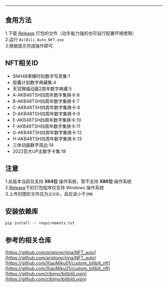 ---
## 食用方法
1.下载 [Release](https://github.com/Kiuow/BiliBili_NFT/releases) 打包的文件（动手能力强的也可自行配置环境使用）  
2.运行 `BilBili_Auto_NFT.exe`   
3.根据提示完成操作即可  
## NFT相关ID
   - SNH48荣耀时刻数字写真集:1
   - 胶囊计划数字典藏集:4
   - 天官赐福动画2周年数字典藏:5
   - A-AKB48TSH四周年数字集换卡:6
   - B-AKB48TSH四周年数字集换卡:7
   - C-AKB48TSH四周年数字集换卡:8
   - D-AKB48TSH四周年数字集换卡:9
   - E-AKB48TSH四周年数字集换卡:10
   - F-AKB48TSH四周年数字集换卡:11
   - G-AKB48TSH四周年数字集换卡:12
   - H-AKB48TSH四周年数字集换卡:13
   - 三体动画数字周边:14
   - 2022百大UP主数字卡集:18
## 注意
1.此版本当前仅支持 **X64位** 操作系统，暂不支持 **X86位** 操作系统  
2.[Release](https://github.com/Kiuow/BiliBili_NFT/releases)下的打包程序仅支持 Windows 操作系统  
3.上传的图形文件应为`正方形`，且应该小于`2MB`  

## 安装依赖库
```bash
pip install -r requirements.txt
```  

## 参考的相关仓库
[https://github.com/aristorechina/NFT_auto](https://github.com/aristorechina/NFT_auto)  
[https://github.com/XiaoMiku01/custom_bilibili_nft](https://github.com/XiaoMiku01/custom_bilibili_nft)  
[https://github.com/cibimo/bilibiliLogin](https://github.com/cibimo/bilibiliLogin)  
 
